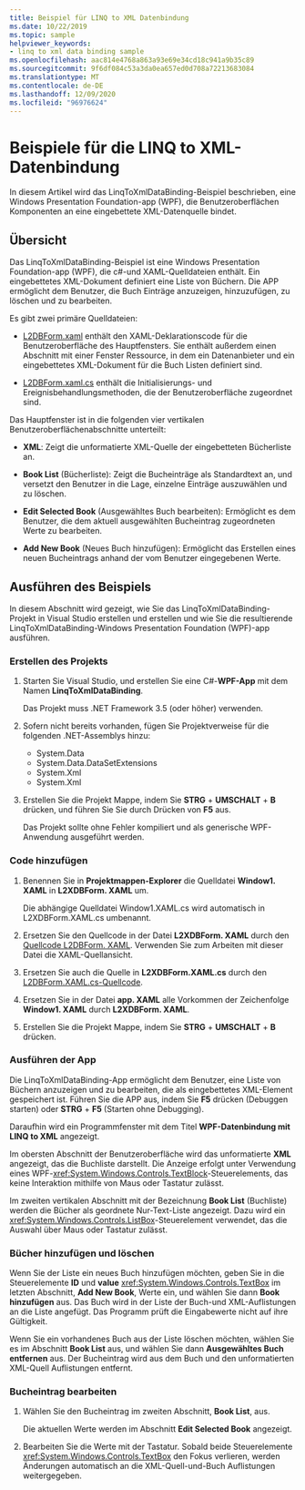 ```yaml
---
title: Beispiel für LINQ to XML Datenbindung
ms.date: 10/22/2019
ms.topic: sample
helpviewer_keywords:
- linq to xml data binding sample
ms.openlocfilehash: aac814e4768a863a93e69e34cd18c941a9b35c89
ms.sourcegitcommit: 9f6df084c53a3da0ea657ed0d708a72213683084
ms.translationtype: MT
ms.contentlocale: de-DE
ms.lasthandoff: 12/09/2020
ms.locfileid: "96976624"
---
```

# <a name="linq-to-xml-data-binding-sample"></a>Beispiele für die LINQ to XML-Datenbindung

In diesem Artikel wird das LinqToXmlDataBinding-Beispiel beschrieben, eine Windows Presentation Foundation-app (WPF), die Benutzeroberflächen Komponenten an eine eingebettete XML-Datenquelle bindet.

## <a name="overview"></a>Übersicht

Das LinqToXmlDataBinding-Beispiel ist eine Windows Presentation Foundation-app (WPF), die c#-und XAML-Quelldateien enthält. Ein eingebettetes XML-Dokument definiert eine Liste von Büchern. Die APP ermöglicht dem Benutzer, die Buch Einträge anzuzeigen, hinzuzufügen, zu löschen und zu bearbeiten.

Es gibt zwei primäre Quelldateien:

- [L2DBForm.xaml](l2dbform-xaml-source-code.md) enthält den XAML-Deklarationscode für die Benutzeroberfläche des Hauptfensters. Sie enthält außerdem einen Abschnitt mit einer Fenster Ressource, in dem ein Datenanbieter und ein eingebettetes XML-Dokument für die Buch Listen definiert sind.

- [L2DBForm.xaml.cs](l2dbform-xaml-cs-source-code.md) enthält die Initialisierungs- und Ereignisbehandlungsmethoden, die der Benutzeroberfläche zugeordnet sind.

Das Hauptfenster ist in die folgenden vier vertikalen Benutzeroberflächenabschnitte unterteilt:

- **XML**: Zeigt die unformatierte XML-Quelle der eingebetteten Bücherliste an.

- **Book List** (Bücherliste): Zeigt die Bucheinträge als Standardtext an, und versetzt den Benutzer in die Lage, einzelne Einträge auszuwählen und zu löschen.

- **Edit Selected Book** (Ausgewähltes Buch bearbeiten): Ermöglicht es dem Benutzer, die dem aktuell ausgewählten Bucheintrag zugeordneten Werte zu bearbeiten.

- **Add New Book** (Neues Buch hinzufügen): Ermöglicht das Erstellen eines neuen Bucheintrags anhand der vom Benutzer eingegebenen Werte.

## <a name="run-the-sample"></a>Ausführen des Beispiels

In diesem Abschnitt wird gezeigt, wie Sie das LinqToXmlDataBinding-Projekt in Visual Studio erstellen und erstellen und wie Sie die resultierende LinqToXmlDataBinding-Windows Presentation Foundation (WPF)-app ausführen.

### <a name="create-the-project"></a>Erstellen des Projekts

1. Starten Sie Visual Studio, und erstellen Sie eine C#-**WPF-App** mit dem Namen **LinqToXmlDataBinding**.

   Das Projekt muss .NET Framework 3.5 (oder höher) verwenden.

1. Sofern nicht bereits vorhanden, fügen Sie Projektverweise für die folgenden .NET-Assemblys hinzu:

    - <legacyBold>System.Data</legacyBold>
    - System.Data.DataSetExtensions
    - System.Xml
    - System.Xml

1. Erstellen Sie die Projekt Mappe, indem Sie **STRG** + **UMSCHALT** + **B** drücken, und führen Sie Sie durch Drücken von **F5** aus.

   Das Projekt sollte ohne Fehler kompiliert und als generische WPF-Anwendung ausgeführt werden.

### <a name="add-code"></a>Code hinzufügen

1. Benennen Sie in **Projektmappen-Explorer** die Quelldatei **Window1. XAML** in **L2XDBForm. XAML** um.

   Die abhängige Quelldatei Window1.XAML.cs wird automatisch in L2XDBForm.XAML.cs umbenannt.

1. Ersetzen Sie den Quellcode in der Datei **L2XDBForm. XAML** durch den [Quellcode L2DBForm. XAML](l2dbform-xaml-source-code.md). Verwenden Sie zum Arbeiten mit dieser Datei die XAML-Quellansicht.

1. Ersetzen Sie auch die Quelle in **L2XDBForm.XAML.cs** durch den [L2DBForm.XAML.cs-Quellcode](l2dbform-xaml-cs-source-code.md).

1. Ersetzen Sie in der Datei **app. XAML** alle Vorkommen der Zeichenfolge **Window1. XAML** durch **L2XDBForm. XAML**.

1. Erstellen Sie die Projekt Mappe, indem Sie **STRG** + **UMSCHALT** + **B** drücken.

### <a name="run-the-app"></a>Ausführen der App

Die LinqToXmlDataBinding-App ermöglicht dem Benutzer, eine Liste von Büchern anzuzeigen und zu bearbeiten, die als eingebettetes XML-Element gespeichert ist. Führen Sie die APP aus, indem Sie **F5** drücken (Debuggen starten) oder **STRG** + **F5** (Starten ohne Debugging).

Daraufhin wird ein Programmfenster mit dem Titel **WPF-Datenbindung mit LINQ to XML** angezeigt.

Im obersten Abschnitt der Benutzeroberfläche wird das unformatierte **XML** angezeigt, das die Buchliste darstellt. Die Anzeige erfolgt unter Verwendung eines WPF-<xref:System.Windows.Controls.TextBlock>-Steuerelements, das keine Interaktion mithilfe von Maus oder Tastatur zulässt.

Im zweiten vertikalen Abschnitt mit der Bezeichnung **Book List** (Buchliste) werden die Bücher als geordnete Nur-Text-Liste angezeigt. Dazu wird ein <xref:System.Windows.Controls.ListBox>-Steuerelement verwendet, das die Auswahl über Maus oder Tastatur zulässt.

### <a name="add-and-delete-books"></a>Bücher hinzufügen und löschen

Wenn Sie der Liste ein neues Buch hinzufügen möchten, geben Sie in die Steuerelemente **ID** und **value** <xref:System.Windows.Controls.TextBox> im letzten Abschnitt, **Add New Book**, Werte ein, und wählen Sie dann **Book hinzufügen** aus. Das Buch wird in der Liste der Buch-und XML-Auflistungen an die Liste angefügt. Das Programm prüft die Eingabewerte nicht auf ihre Gültigkeit.

Wenn Sie ein vorhandenes Buch aus der Liste löschen möchten, wählen Sie es im Abschnitt **Book List** aus, und wählen Sie dann **Ausgewähltes Buch entfernen** aus. Der Bucheintrag wird aus dem Buch und den unformatierten XML-Quell Auflistungen entfernt.

### <a name="edit-a-book-entry"></a>Bucheintrag bearbeiten

1. Wählen Sie den Bucheintrag im zweiten Abschnitt, **Book List**, aus.

   Die aktuellen Werte werden im Abschnitt **Edit Selected Book** angezeigt.

1. Bearbeiten Sie die Werte mit der Tastatur. Sobald beide Steuerelemente <xref:System.Windows.Controls.TextBox> den Fokus verlieren, werden Änderungen automatisch an die XML-Quell-und-Buch Auflistungen weitergegeben.
